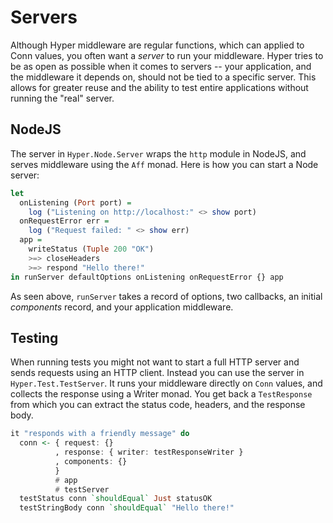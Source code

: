 # Servers

Although Hyper middleware are regular functions, which can applied to Conn
values, you often want a *server* to run your middleware. Hyper tries to be as
open as possible when it comes to servers -- your application, and the
middleware it depends on, should not be tied to a specific server. This allows
for greater reuse and the ability to test entire applications without running
the "real" server.

## NodeJS

The server in `Hyper.Node.Server` wraps the `http` module in NodeJS, and serves
middleware using the `Aff` monad. Here is how you can start a Node server:

``` purescript
let
  onListening (Port port) =
    log ("Listening on http://localhost:" <> show port)
  onRequestError err =
    log ("Request failed: " <> show err)
  app =
    writeStatus (Tuple 200 "OK")
    >=> closeHeaders
    >=> respond "Hello there!"
in runServer defaultOptions onListening onRequestError {} app
```

As seen above, `runServer` takes a record of options, two callbacks, an
initial *components* record, and your application middleware.

## Testing

When running tests you might not want to start a full HTTP server and sends
requests using an HTTP client. Instead you can use the server in
`Hyper.Test.TestServer`. It runs your middleware directly on `Conn` values, and
collects the response using a Writer monad. You get back a `TestResponse` from
which you can extract the status code, headers, and the response body.

``` purescript
it "responds with a friendly message" do
  conn <- { request: {}
          , response: { writer: testResponseWriter }
          , components: {}
          }
          # app
          # testServer
  testStatus conn `shouldEqual` Just statusOK
  testStringBody conn `shouldEqual` "Hello there!"
```
